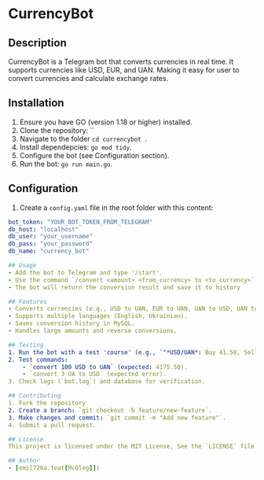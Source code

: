 # CurrencyBot

## Description
CurrencyBot is a Telegram bot that converts currencies in real time. It supports currencies like USD, EUR, and UAN. Making it easy for user to convert currencies and calculate exchange rates.

## Installation
1. Ensure you have GO (version 1.18 or higher) installed.
2. Clone the repository: ``
3. Navigate to the folder `cd currencybot `.
4. Install dependepcies: `go mod tidy`.
5. Configure the bot (see Configuration section).
6. Run the bot: `go run main.go`.

## Configuration
1. Create a `config.yaml` file in the root folder with this content:
```yaml
bot_token: "YOUR_BOT_TOKEN_FROM_TELEGRAM"
db_host: "localhost"
db_user: "your_username"
db_pass: "your_password"
db_name: "currency_bot"

## Usage
- Add the bot to Telegram and type '/start'.
- Use the command `/convert <amount> <from_currency> to <to_currency>` (e.g., `/convert 100 USD to UAN`).
- The bot will return the conversion result and save it to history

## Features
- Converts currencies (e.g., USD to UAN, EUR to UAN, UAN to USD, UAN to EUR).
- Supports multiple languages (English, Ukrainian).
- Saves conversion history in MySQL.
- Handles large amounts and reverse conversions.

## Testing
1. Run the bot with a test 'course' (e.g., `"*USD/UAN*: Buy 41.50, Sell 42.01"`).
2. Test commands:
    - `convert 100 USD to UAN` (expected: 4175.50).
    - `convert 3 UA to USD` (expected error).
3. Check logs (`bot.log`) and database for verification.    

## Contributing
1. Fork the repository
2. Create a branch: `git checkout -b feature/new-feature`.
3. Make changes and commit: `git commit -m "Add new feature"`.
4. Submit a pull request.

## License
This project is licensed under the MIT License, See the `LICENSE` file for details.

## Author
- [emil720a.feat[McOleg]](